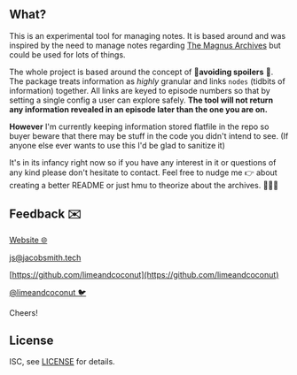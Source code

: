 ## What?
This is an experimental tool for managing notes. It is based around and was inspired by the need to manage notes regarding [The Magnus Archives](http://rustyquill.com/the-magnus-archives/) but could be used for lots of things. 

The whole project is based around the concept of 🚨**avoiding spoilers** 🚨. The package treats information as *highly* granular and links `nodes` (tidbits of information) together. All links are keyed to episode numbers so that by setting a single config a user can explore safely. **The tool will not return any information revealed in an episode later than the one you are on.**

**However** I'm currently keeping information stored flatfile in the repo so buyer beware that there may be stuff in the code you didn't intend to see. (If anyone else ever wants to use this I'd be glad to sanitize it)

It's in its infancy right now so if you have any interest in it or questions of any kind please don't hesitate to contact. Feel free to nudge me 👉 about creating a better README or just hmu to theorize about the archives. 🧛🏻‍♀️

## Feedback ✉️

[Website 🌐](https://jacobsmith.tech)

[js@jacobsmith.tech](mailto:js@jacobsmith.tech)

[https://github.com/limeandcoconut](https://github.com/limeandcoconut)

[@limeandcoconut 🐦](https://twitter.com/limeandcoconut)

Cheers!

## License

ISC, see [LICENSE](/LICENSE) for details.
